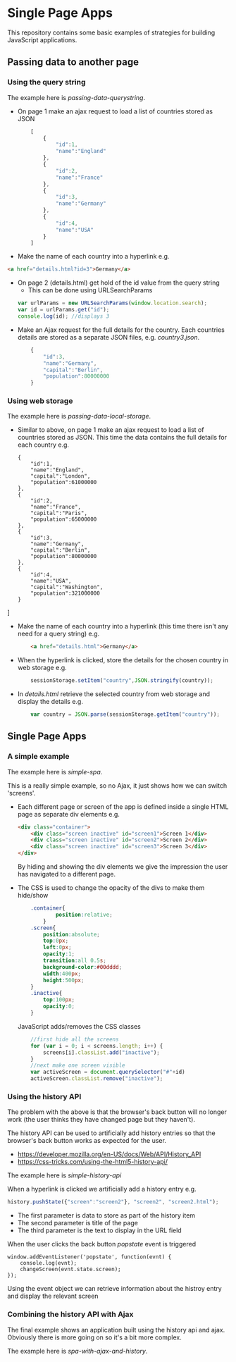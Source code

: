 
# Single Page Apps
This repository contains some basic examples of strategies for building JavaScript applications.

## Passing data to another page

### Using the query string
The example here is *passing-data-querystring*.

* On page 1 make an ajax request to load a list of countries stored as JSON
    ```javascript
        [
            {
                "id":1,
                "name":"England"
            },
            {
                "id":2,
                "name":"France"
            },  
            {
                "id":3,
                "name":"Germany"
            },
            {
                "id":4,
                "name":"USA"
            }
        ]
    ```
* Make the name of each country into a hyperlink e.g.
```html
<a href="details.html?id=3">Germany</a>
```
* On page 2 (details.html) get hold of the id value from the query string
    - This can be done using URLSearchParams
    ```javascript
    var urlParams = new URLSearchParams(window.location.search);
    var id = urlParams.get("id");
    console.log(id); //displays 3
    ```
* Make an Ajax request for the full details for the country. Each countries details are stored as a separate JSON files, e.g. *country3.json*.
    ```javascript
        {
            "id":3,
            "name":"Germany",
            "capital":"Berlin",
            "population":80000000
        }
    ```

### Using web storage

The example here is *passing-data-local-storage*.

* Similar to above, on page 1 make an ajax request to load a list of countries stored as JSON. This time the data contains the full details for each country e.g.
    ```[
    {
        "id":1,
        "name":"England",
        "capital":"London",
        "population":61000000
    },
    {
        "id":2,
        "name":"France",
        "capital":"Paris",
        "population":65000000
    },  
    {
        "id":3,
        "name":"Germany",
        "capital":"Berlin",
        "population":80000000
    },
    {
        "id":4,
        "name":"USA",
        "capital":"Washington",
        "population":321000000
    }
]

* Make the name of each country into a hyperlink (this time there isn't any need for a query string) e.g.
    ```html
        <a href="details.html">Germany</a>
    ```
    
* When the hyperlink is clicked, store the details for the chosen country in web storage e.g.
    ```javascript
        sessionStorage.setItem("country",JSON.stringify(country));
    ```
* In *details.html* retrieve the selected country from web storage and display the details e.g.
    ```javascript
        var country = JSON.parse(sessionStorage.getItem("country"));
    ```

## Single Page Apps

### A simple example

The example here is *simple-spa*.

This is a really simple example, so no Ajax, it just shows how we can switch 'screens'.

* Each different page or screen of the app is defined inside a single HTML page as separate div elements e.g.
    ```html
    <div class="container">
        <div class="screen inactive" id="screen1">Screen 1</div>
        <div class="screen inactive" id="screen2">Screen 2</div>
        <div class="screen inactive" id="screen3">Screen 3</div>
    </div>
    ```

    By hiding and showing the div elements we give the impression the user has navigated to a different page. 
* The CSS is used to change the opacity of the divs to make them hide/show
    ```css
        .container{
                position:relative;
            }
        .screen{
            position:absolute;
            top:0px;
            left:0px;
            opacity:1;
            transition:all 0.5s;
            background-color:#00dddd;
            width:400px;
            height:500px;
        }
        .inactive{
            top:100px;
            opacity:0;
        }
    ```

    JavaScript adds/removes the CSS classes
    ```javascript
        //first hide all the screens
        for (var i = 0; i < screens.length; i++) {
            screens[i].classList.add("inactive");
        }
        //next make one screen visible
        var activeScreen = document.querySelector("#"+id)
        activeScreen.classList.remove("inactive");
    ```

### Using the history API
The problem with the above is that the browser's back button will no longer work (the user thinks they have changed page but they haven't). 

The history API can be used to artificially add history entries so that the browser's back button works as expected for the user. 
* https://developer.mozilla.org/en-US/docs/Web/API/History_API
* https://css-tricks.com/using-the-html5-history-api/

The example here is *simple-history-api*

When a hyperlink is clicked we artificially add a history entry e.g.
```javascript
history.pushState({"screen":"screen2"}, "screen2", "screen2.html");
```
* The first parameter is data to store as part of the history item
* The second parameter is title of the page 
* The third parameter is the text to display in the URL field

When the user clicks the back button *popstate* event is triggered 
```
window.addEventListener('popstate', function(evnt) {
    console.log(evnt);
    changeScreen(evnt.state.screen);
});
```

Using the event object we can retrieve information about the histroy entry and display the relevant screen

### Combining the history API with Ajax
The final example shows an application built using the history api and ajax. Obviously there is more going on so it's a bit more complex.

The example here is *spa-with-ajax-and-history*.